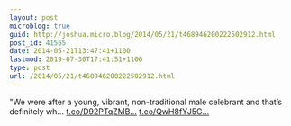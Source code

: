 ```yaml
---
layout: post
microblog: true
guid: http://joshua.micro.blog/2014/05/21/t468946200222502912.html
post_id: 41565
date: 2014-05-21T13:47:41+1100
lastmod: 2019-07-30T17:41:51+1100
type: post
url: /2014/05/21/t468946200222502912.html
---
```

"We were after a young, vibrant, non-traditional male celebrant and that’s definitely wh... [t.co/D92PTqZMB...](http://t.co/D92PTqZMBa) [t.co/QwH8fYJ5G...](http://t.co/QwH8fYJ5GL)
